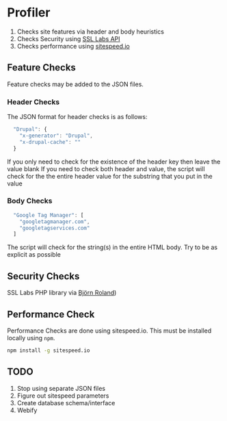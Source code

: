# Profiler

1. Checks site features via header and body heuristics
2. Checks Security using [SSL Labs API](https://www.ssllabs.com/projects/ssllabs-apis/)
3. Checks performance using [sitespeed.io](https://github.com/sitespeedio/sitespeed.io/)

## Feature Checks
Feature checks may be added to the JSON files.
### Header Checks
The JSON format for header checks is as follows:
```javascript
  "Drupal": {
    "x-generator": "Drupal",
    "x-drupal-cache": ""
  }
```
If you only need to check for the existence of the header key then leave the value blank
If you need to check both header and value, the script will check for the the entire header value for the substring that you put in the value

### Body Checks
```javascript
  "Google Tag Manager": [
    "googletagmanager.com",
    "googletagservices.com"
  ]
  ```
  The script will check for the string(s) in the entire HTML body. Try to be as explicit as possible

## Security Checks
 SSL Labs PHP library via [Björn Roland](https://github.com/bjoernr-de/php-ssllabs-api))

## Performance Check
Performance Checks are done using sitespeed.io. This must be installed locally using `npm`.
```bash
npm install -g sitespeed.io
```

## TODO
1. Stop using separate JSON files
2. Figure out sitespeed parameters
3. Create database schema/interface
4. Webify
